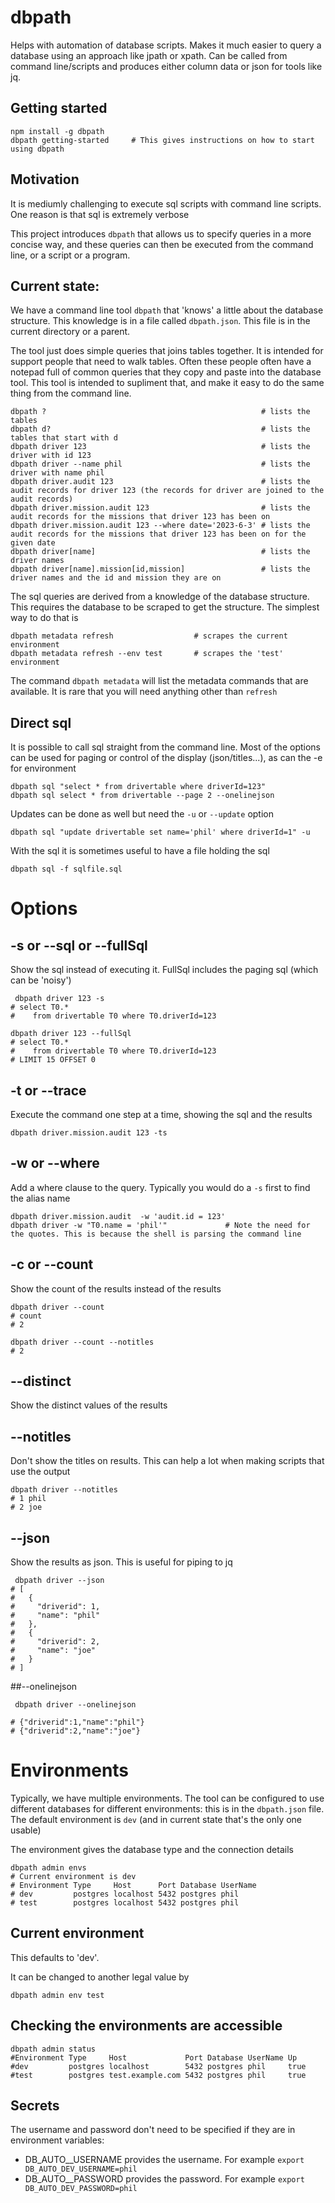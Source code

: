 # dbpath

Helps with automation of database scripts. Makes it much easier to query a database using an approach like jpath or
xpath. Can be called from command line/scripts and produces either column data or json for tools like jq.

## Getting started

```shell
npm install -g dbpath
dbpath getting-started     # This gives instructions on how to start using dbpath
```

## Motivation

It is mediumly challenging to execute sql scripts with command line scripts. One reason is that sql is extremely verbose

This project introduces `dbpath` that allows us to specify queries in a more concise way, and these queries
can then be executed from the command line, or a script or a program.

## Current state:

We have a command line tool `dbpath` that 'knows' a little about the database structure. This knowledge is
in a file called `dbpath.json`. This file is in the current directory or a parent.

The tool just does simple queries that joins tables together. It is intended for support people that need to walk
tables. Often these people often have a notepad full of common queries that they copy and paste into the database tool.
This tool is intended to supliment that, and make it easy to do the same thing from the command line.

```shell
dbpath ?                                                # lists the tables
dbpath d?                                               # lists the tables that start with d
dbpath driver 123                                       # lists the driver with id 123
dbpath driver --name phil                               # lists the driver with name phil    
dbpath driver.audit 123                                 # lists the audit records for driver 123 (the records for driver are joined to the audit records) 
dbpath driver.mission.audit 123                         # lists the audit records for the missions that driver 123 has been on
dbpath driver.mission.audit 123 --where date='2023-6-3' # lists the audit records for the missions that driver 123 has been on for the given date
dbpath driver[name]                                     # lists the driver names
dbpath driver[name].mission[id,mission]                 # lists the driver names and the id and mission they are on
```

The sql queries are derived from a knowledge of the database structure. This requires the database to be scraped to get
the structure.
The simplest way to do that is

```shell
dbpath metadata refresh                  # scrapes the current environment
dbpath metadata refresh --env test       # scrapes the 'test' environment
```

The command `dbpath metadata` will list the metadata commands that are available. It is rare that you will need anything
other than `refresh`

## Direct sql

It is possible to call sql straight from the command line. Most of the options can be used for paging or
control of the display (json/titles...), as can the -e for environment

```shell
dbpath sql "select * from drivertable where driverId=123"
dbpath sql select * from drivertable --page 2 --onelinejson               
```

Updates can be done as well but need the `-u` or `--update` option

```shell    
dbpath sql "update drivertable set name='phil' where driverId=1" -u
```

With the sql it is sometimes useful to have a file holding the sql

```shell
dbpath sql -f sqlfile.sql            
```

# Options

## -s or --sql or --fullSql

Show the sql instead of executing it. FullSql includes the paging sql (which can be 'noisy')

```shell
 dbpath driver 123 -s            
# select T0.*
#    from drivertable T0 where T0.driverId=123

dbpath driver 123 --fullSql
# select T0.*
#    from drivertable T0 where T0.driverId=123
# LIMIT 15 OFFSET 0

```

## -t or --trace

Execute the command one step at a time, showing the sql and the results

```shell
dbpath driver.mission.audit 123 -ts
```

## -w or --where

Add a where clause to the query. Typically you would do a `-s` first to find the alias name

```shell
dbpath driver.mission.audit  -w 'audit.id = 123'
dbpath driver -w "T0.name = 'phil'"             # Note the need for the quotes. This is because the shell is parsing the command line
```

## -c or --count

Show the count of the results instead of the results

```shell
dbpath driver --count   
# count
# 2

dbpath driver --count --notitles
# 2

```

## --distinct

Show the distinct values of the results

## --notitles

Don't show the titles on results. This can help a lot when making scripts that use the output

```shell
dbpath driver --notitles
# 1 phil
# 2 joe
```

## --json

Show the results as json. This is useful for piping to jq

```shell
 dbpath driver --json
# [
#   {
#     "driverid": 1,
#     "name": "phil"
#   },
#   {
#     "driverid": 2,
#     "name": "joe"
#   }
# ]

```

##--onelinejson

```shell
 dbpath driver --onelinejson

# {"driverid":1,"name":"phil"}
# {"driverid":2,"name":"joe"}
```

# Environments

Typically, we have multiple environments. The tool can be configured to use different databases for different
environments:
this is in the `dbpath.json` file. The default environment is `dev` (and in current state that's the only one usable)

The environment gives the database type and the connection details

```shell
dbpath admin envs
# Current environment is dev
# Environment Type     Host      Port Database UserName
# dev         postgres localhost 5432 postgres phil
# test        postgres localhost 5432 postgres phil

```

## Current environment

This defaults to 'dev'.

It can be changed to another legal value by

```shell
dbpath admin env test
```

## Checking the environments are accessible

```shell
dbpath admin status
#Environment Type     Host             Port Database UserName Up
#dev         postgres localhost        5432 postgres phil     true
#test        postgres test.example.com 5432 postgres phil     true

```

## Secrets

The username and password don't need to be specified if they are in environment variables:

* DB_AUTO_<env>_USERNAME provides the username. For example `export DB_AUTO_DEV_USERNAME=phil`
* DB_AUTO_<env>_PASSWORD provides the password. For example `export DB_AUTO_DEV_PASSWORD=phil`

